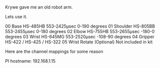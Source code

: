 Krywe gave me an old robot arm.

Lets use it.

00	Base	HS-485HB     553-2425μsec 0-190 degrees
01	Shoulder	HS-805BB 553-2455μsec 0-180 degrees
02	Elbow	HS-755HB     553-2655μsec -180-0 degrees
03	Wrist	HS-645MG     553-2520μsec -108-90 degrees
04	Gripper	HS-422 / HS-425 / HS-322
05	Wrist Rotate (Optional)	Not included in kit

Here are the channel mappings for some reason

PI hostname:
192.168.1.15